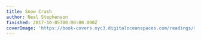 ```yaml
---
title: Snow Crash
author: Neal Stephenson
finished: 2017-10-05T00:00:00.000Z
coverImage: 'https://book-covers.nyc3.digitaloceanspaces.com/readings/snow-crash-01.jpg'
---
```

